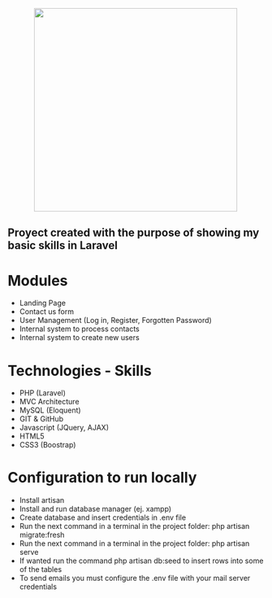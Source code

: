 <p align="center"><a href="https://laravel.com" target="_blank"><img src="https://raw.githubusercontent.com/laravel/art/master/logo-lockup/5%20SVG/2%20CMYK/1%20Full%20Color/laravel-logolockup-cmyk-red.svg" width="400"></a></p>

## Proyect created with the purpose of showing my basic skills in Laravel

# Modules

- Landing Page
- Contact us form
- User Management (Log in, Register, Forgotten Password)
- Internal system to process contacts
- Internal system to create new users

# Technologies - Skills

- PHP (Laravel)
- MVC Architecture
- MySQL (Eloquent)
- GIT & GitHub
- Javascript (JQuery, AJAX)
- HTML5
- CSS3 (Boostrap)

# Configuration to run locally

- Install artisan
- Install and run database manager (ej. xampp)
- Create database and insert credentials in .env file
- Run the next command in a terminal in the project folder: php artisan migrate:fresh
- Run the next command in a terminal in the project folder: php artisan serve
- If wanted run the command php artisan db:seed to insert rows into some of the tables
- To send emails you must configure the .env file with your mail server credentials